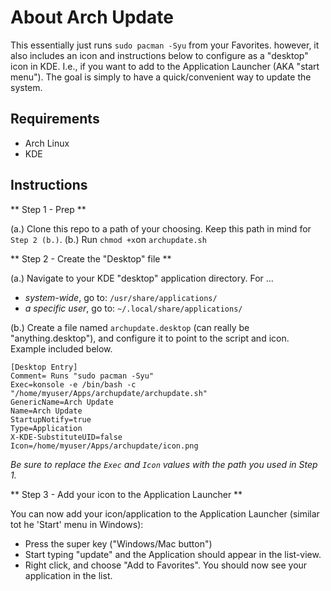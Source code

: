 # About Arch Update

This essentially just runs `sudo pacman -Syu` from your Favorites. however, it also includes an icon and instructions below to configure as a "desktop" icon in KDE. I.e., if you want to add to the Application Launcher (AKA "start menu"). The goal is simply to have a quick/convenient way to update the system.

## Requirements

- Arch Linux
- KDE

## Instructions

** Step 1 - Prep **

(a.) Clone this repo to a path of your choosing. Keep this path in mind for `Step 2 (b.)`.
(b.) Run `chmod +x`on `archupdate.sh`

** Step 2 - Create the "Desktop" file **

(a.) Navigate to your KDE "desktop" application directory. For ...
- _system-wide_, go to:  `/usr/share/applications/`
- _a specific user_, go to: `~/.local/share/applications/`

(b.) Create a file named `archupdate.desktop` (can really be "anything.desktop"), and configure it to point to the script and icon. Example included below.

```
[Desktop Entry]
Comment= Runs "sudo pacman -Syu"
Exec=konsole -e /bin/bash -c "/home/myuser/Apps/archupdate/archupdate.sh"
GenericName=Arch Update
Name=Arch Update
StartupNotify=true
Type=Application
X-KDE-SubstituteUID=false
Icon=/home/myuser/Apps/archupdate/icon.png
```

_Be sure to replace the `Exec` and `Icon` values with the path you used in Step 1._

** Step 3 - Add your icon to the Application Launcher **

You can now add your icon/application to the Application Launcher (similar tot he 'Start' menu in Windows):

- Press the super key ("Windows/Mac button")
- Start typing "update" and the Application should appear in the list-view.
- Right click, and choose "Add to Favorites". You should now see your application in the list.

